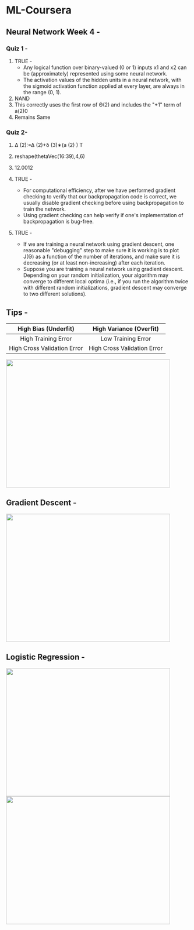 # ML-Coursera

## Neural Network Week 4 - 

### Quiz 1 - 

<ol>
  <li>TRUE - 
    <ul>
      <li>Any logical function over binary-valued (0 or 1) inputs x1 and x2 can be (approximately) represented using some neural network.
</li>
      <li>The activation values of the hidden units in a neural network, with the sigmoid activation function applied at every layer, are always in the range (0, 1).	</li>
    </ul>
  </li>
  <li>NAND</li>
  <li>This correctly uses the first row of Θ(2) and includes the "+1" term of a(2)0</li>
  <li>Remains Same</li>
</ol>

### Quiz 2- 
1. Δ (2):=Δ (2)+δ (3)∗(a (2) ) T
2. reshape(thetaVec(16:39),4,6)
3. 12.0012
4. TRUE - <ul>
      <li>For computational efficiency, after we have performed gradient checking to verify that our backpropagation code is correct, we usually disable gradient checking before using backpropagation to train the network.</li>
      <li>Using gradient checking can help verify if one's implementation of backpropagation is bug-free.	</li>
    </ul>
    
5. TRUE - <ul>
      <li>If we are training a neural network using gradient descent, one reasonable "debugging" step to make sure it is working is to plot J(Θ) as a function of the number of iterations, and make sure it is decreasing (or at least non-increasing) after each iteration.</li>

      <li>Suppose you are training a neural network using gradient descent.  Depending on your random initialization, your algorithm may converge to different local optima (i.e., if you run the algorithm twice with different random initializations, gradient descent may converge to two different solutions).</li>
    </ul>

## Tips - 

| High Bias (Underfit)      | High Variance (Overfit) |
| :-----------: | :-----------: |
| High Training Error      | Low Training Error       |
| High Cross Validation Error   | High Cross Validation Error        |

  <image src="https://github.com/souvik0306/ML-Coursera/blob/main/ex1-ex8-matlab/MATLAB%20Files/Week%205%20Neural%20Network/Media/Bias%20Variance.png" width="450" height="350">
  
## Gradient Descent - 

  <image src="https://github.com/souvik0306/ML-Coursera/blob/main/Linear%20Regression/Gradient%20Descent.gif" width="450" height="350">

## Logistic Regression -

  <image src="https://github.com/souvik0306/ML-Coursera/blob/main/ex1-ex8-matlab/MATLAB%20Files/EX2/Media/Logistic%20Regression%20Plot%202.jpg" width="450" height="350">
  
  <image src="https://github.com/souvik0306/ML-Coursera/blob/main/ex1-ex8-matlab/MATLAB%20Files/EX2/Media/Logistic%20Regression%20Plot%201.jpg" width="450" height="350">
